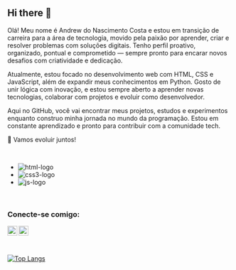 ## Hi there 👋

Olá! Meu nome é Andrew do Nascimento Costa e estou em transição de carreira para a área de tecnologia, movido pela paixão por aprender, criar e resolver problemas com soluções digitais. Tenho perfil proativo, organizado, pontual e comprometido — sempre pronto para encarar novos desafios com criatividade e dedicação.

Atualmente, estou focado no desenvolvimento web com HTML, CSS e JavaScript, além de expandir meus conhecimentos em Python. Gosto de unir lógica com inovação, e estou sempre aberto a aprender novas tecnologias, colaborar com projetos e evoluir como desenvolvedor.

Aqui no GitHub, você vai encontrar meus projetos, estudos e experimentos enquanto construo minha jornada no mundo da programação. Estou em constante aprendizado e pronto para contribuir com a comunidade tech.

🚀 Vamos evoluir juntos!

<br />

- <img src="https://img.shields.io/badge/HTML5-E34F26?style=for-the-badge&logo=html5&logoColor=white" alt="html-logo">
- <img src="https://img.shields.io/badge/CSS3-1572B6?style=for-the-badge&logo=css3&logoColor=white" alt="css3-logo">
- <img src="https://img.shields.io/badge/JavaScript-323330?style=for-the-badge&logo=javascript&logoColor=F7DF1E" alt="js-logo">

<br />

### Conecte-se comigo:
<p>
  <a href="https://www.instagram.com/andrew_costaa1/">
    <img align="left" width="22px" height="22px" alt="icone instagram" src="https://github.com/user-attachments/assets/da8b9964-5651-4d13-8bd7-432405c3efb4">
  </a>
</p>
<p>
  <a href="https://www.linkedin.com/in/andrew-costaa/">
  <img align="left" width="22px" height="22px" alt="icone linkedin" src="https://github.com/user-attachments/assets/1fb9f474-91b9-4a34-8da3-55eb65f6b68a"/>
  </a>
</p>

<br />
<br />
<br />

[![Top Langs](https://github-readme-stats.vercel.app/api/top-langs/?username=andrew-costaa)](https://github.com/anuraghazra/github-readme-stats)
